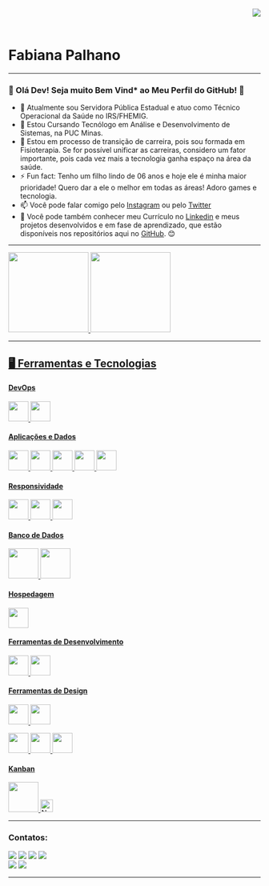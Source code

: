 <img align="right" widht="250px" style="margin-top:-20px" src="https://user-images.githubusercontent.com/89549220/166166152-a1da1fe1-dcb0-4088-b1ca-7ac6fc21f459.png">

<br>
<div display="inline-block">
 <h1 align="left">Fabiana Palhano</h1>
</div>

---
  
### 👋 Olá Dev! Seja muito Bem Vind* ao Meu Perfil do GitHub! 👋

- 🔭 Atualmente sou Servidora Pública Estadual e atuo como Técnico Operacional da Saúde no IRS/FHEMIG.
- 🌱 Estou Cursando Tecnólogo em Análise e Desenvolvimento de Sistemas, na PUC Minas.
- 🤔 Estou em processo de transição de carreira, pois sou formada em Fisioterapia. Se for possível unificar as carreiras, considero um fator importante, pois cada vez mais a tecnologia ganha espaço na área da saúde.
- ⚡ Fun fact: Tenho um filho lindo de 06 anos e hoje ele é minha maior prioridade! Quero dar a ele o melhor em todas as áreas! Adoro games e tecnologia.
- 📫 Você pode falar comigo pelo [Instagram](https://www.instagram.com/fabianapalhano_fbprc) ou pelo [Twitter](https://twitter.com/fabianapalhano)
- 🚀 Você pode também conhecer meu Currículo no [Linkedin](https://www.linkedin.com/in/fabiana-bicalho-p-r-cossenzo) e meus projetos desenvolvidos e em fase de aprendizado, que estão disponíveis nos repositórios aqui no [GitHub](https://github.com/fabipalhano). :blush:

---
<!--
<div>
<a href="https://www.instagram.com/fabianapalhano_fbprc/">
    <img align="left" width="80px" src="https://i.ibb.co/qkGSp1D/instagram.png" alt="instagram" style="vertical-align:top;">
  </a> 
  <a href="https://twitter.com/fabianapalhano">
    <img align="left" width="80px" src="https://i.ibb.co/ZcFHDpv/twitter.png" alt="twitter" style="vertical-align:top;">
  </a>
  <a href="https://www.linkedin.com/in/fabiana-bicalho-p-r-cossenzo">
    <img width="80px" src="https://i.ibb.co/RyZx12b/linkedin.png" alt="linkedin" style="vertical-align:top;">
  </a>
</div>

---
-->

<div>
<a href="https://github.com/fabipalhano">
<img height="160em" src="https://github-readme-stats.vercel.app/api/top-langs/?username=fabipalhano&layout=compact&langs_count=7&theme=dracula"/>
<img height="160em" src="https://github-readme-stats.vercel.app/api?username=fabipalhano&show_icons=true&theme=dracula&include_all_commits=true&count_private=true"/>
</div>

---
 
## 🖥️ Ferramentas e Tecnologias

#### DevOps
 
<img src="https://cdn.jsdelivr.net/gh/devicons/devicon/icons/git/git-original.svg" width="40" height="40"/> <img src="https://cdn.jsdelivr.net/gh/devicons/devicon/icons/github/github-original.svg" width="40" height="40"/>


#### Aplicações e Dados

<img src="https://cdn.jsdelivr.net/gh/devicons/devicon/icons/html5/html5-plain-wordmark.svg" width="40" height="40"/> <img src="https://cdn.jsdelivr.net/gh/devicons/devicon/icons/css3/css3-plain-wordmark.svg" width="40" height="40"/> <img src="https://cdn.jsdelivr.net/gh/devicons/devicon/icons/javascript/javascript-original.svg" width="40" height="40"/> <img src="https://cdn.jsdelivr.net/gh/devicons/devicon/icons/python/python-original-wordmark.svg" width="40" height="40"/> <img src="https://cdn.jsdelivr.net/gh/devicons/devicon/icons/csharp/csharp-original.svg" width="40" height="40"/>

 
#### Responsividade

<img src="https://cdn.jsdelivr.net/gh/devicons/devicon/icons/bootstrap/bootstrap-original.svg" width="40" height="40"/> <img src="https://cdn.jsdelivr.net/gh/devicons/devicon/icons/tailwindcss/tailwindcss-plain.svg" width="40" height="40"/> <img src="https://cdn.jsdelivr.net/gh/devicons/devicon/icons/sass/sass-original.svg" width="40" height="40"/>

 
#### Banco de Dados

<img src="https://cdn.jsdelivr.net/gh/devicons/devicon/icons/mysql/mysql-original-wordmark.svg" width="60" height="60"/>
<img src="https://cdn.jsdelivr.net/gh/devicons/devicon/icons/microsoftsqlserver/microsoftsqlserver-plain-wordmark.svg" width="60" height="60"/>


#### Hospedagem
 
<img src="https://cdn.jsdelivr.net/gh/devicons/devicon/icons/heroku/heroku-plain-wordmark.svg" width="40" height="40"/>


#### Ferramentas de Desenvolvimento

<img src="https://cdn.jsdelivr.net/gh/devicons/devicon/icons/vscode/vscode-original.svg" width="40" height="40"/> <img src="https://cdn.jsdelivr.net/gh/devicons/devicon/icons/visualstudio/visualstudio-plain.svg" width="40" height="40"/>


#### Ferramentas de Design
 
<img src="https://cdn.jsdelivr.net/gh/devicons/devicon/icons/xd/xd-plain.svg" width="40" height="40"/>
<img src="https://cdn.jsdelivr.net/gh/devicons/devicon/icons/figma/figma-original.svg" width="40" height="40"/> 

<img src="https://cdn.jsdelivr.net/gh/devicons/devicon/icons/inkscape/inkscape-original.svg" width="40" height="40"/> <img src="https://cdn.jsdelivr.net/gh/devicons/devicon/icons/gimp/gimp-original.svg" width="40" height="40"/> <img src="https://cdn.jsdelivr.net/gh/devicons/devicon/icons/canva/canva-original.svg" width="40" height="40"/>


#### Kanban

<img src="https://cdn.jsdelivr.net/gh/devicons/devicon/icons/trello/trello-plain-wordmark.svg" width="60" height="60"/> 
<a><img height="25" src="https://img.shields.io/badge/-Notion-%23181717?logo=Notion&colorlogo=white" alt="Notion" style="vertical-align:top margin:6px 4px"/></a>

---

### Contatos:

<div>
  <a href="https://instagram.com/fabianapalhano_fbprc" target="_blank"><img src="https://img.shields.io/badge/-Instagram-%23E4405F?style=for-the-badge&logo=instagram&logoColor=white" target="_blank"></a> <a href="https://www.linkedin.com/in/fabiana-bicalho-p-r-cossenzo" target="_blank"><img src="https://img.shields.io/badge/-LinkedIn-%230077B5?style=for-the-badge&logo=linkedin&logoColor=white" target="_blank"></a> <a href = "mailto:cossenzo04@gmail.com"><img src="https://img.shields.io/badge/Gmail-D14836?style=for-the-badge&logo=gmail&logoColor=white" target="_blank"></a> <a href="https://twitter.com/fabianapalhano" target="_blank"><img src="https://img.shields.io/badge/Twitter-1DA1F2?style=for-the-badge&logo=twitter&logoColor=white" target="_blank"></a>
</div> <a href="https://discord.com/Fabi Palhano#9317" target="_blank"><img src="https://img.shields.io/badge/Discord-7289DA?style=for-the-badge&logo=discord&logoColor=white" target="_blank"></a> <a href="https://codepen.io/fabipalhano" target="_blank"><img src="https://img.shields.io/badge/Codepen-000000?style=for-the-badge&logo=codepen&logoColor=white" target="_blank"></a>
  
---
<!--  
![Snake animation](https://github.com/fabipalhano/fabipalhano/blob/output/github-contribution-grid-snake.svg)
-->
          
